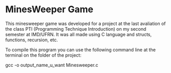 # MinesWeeper Game

This minesweeper game was developed for a project at the last avaliation of the class PTI (Programming Technique Introduction)
on my second semester at IMD/UFRN.
It was all made using C language and structs, functions, recursion, etc.

To compile this program you can use the following command line at the terminal on the folder of the project:

gcc -o output_name_u_want Minesweeper.c

